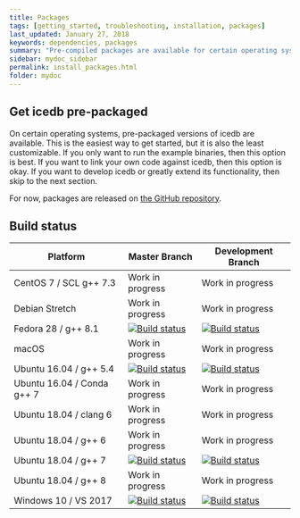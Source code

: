 ```yaml
---
title: Packages
tags: [getting_started, troubleshooting, installation, packages]
last_updated: January 27, 2018
keywords: dependencies, packages
summary: "Pre-compiled packages are available for certain operating systems"
sidebar: mydoc_sidebar
permalink: install_packages.html
folder: mydoc
---
```


## Get icedb pre-packaged 

On certain operating systems, pre-packaged versions of icedb are available. 
This is the easiest way to get started, but it is also the least customizable. 
If you only want to run the example binaries, then this option is best. 
If you want to link your own code against icedb, then this option is okay. 
If you want to develop icedb or greatly extend its functionality, then skip 
to the next section.

For now, packages are released on [the GitHub repository](https://github.com/rhoneyager/libicedb/releases).

## Build status


| Platform                   | Master Branch                                                                                                                                                                | Development Branch                                                                                                                                                          |
|----------------------------|------------------------------------------------------------------------------------------------------------------------------------------------------------------------------|-----------------------------------------------------------------------------------------------------------------------------------------------------------------------------|
| CentOS 7 / SCL g++ 7.3     | Work in progress                                                                                                                                                             | Work in progress                                                                                                                                                            |
| Debian Stretch             | Work in progress                                                                                                                                                             | Work in progress                                                                                                                                                            |
| Fedora 28 / g++ 8.1        | [![Build status](https://icedb.visualstudio.com/icedb/_apis/build/status/Fedora-28?branchName=master)](https://icedb.visualstudio.com/icedb/_build/latest?definitionId=4)    | [![Build status](https://icedb.visualstudio.com/icedb/_apis/build/status/Fedora-28?branchName=devel)](https://icedb.visualstudio.com/icedb/_build/latest?definitionId=4)    |
| macOS                      | Work in progress                                                                                                                                                             | Work in progress                                                                                                                                                            |
| Ubuntu 16.04 / g++ 5.4     | [![Build status](https://icedb.visualstudio.com/icedb/_apis/build/status/Ubuntu-16.04?branchName=master)](https://icedb.visualstudio.com/icedb/_build/latest?definitionId=2) | [![Build status](https://icedb.visualstudio.com/icedb/_apis/build/status/Ubuntu-16.04?branchName=devel)](https://icedb.visualstudio.com/icedb/_build/latest?definitionId=2) |
| Ubuntu 16.04 / Conda g++ 7 | Work in progress                                                                                                                                                             | Work in progress                                                                                                                                                            |
| Ubuntu 18.04 / clang 6     | Work in progress                                                                                                                                                             | Work in progress                                                                                                                                                            |
| Ubuntu 18.04 / g++ 6       | Work in progress                                                                                                                                                             | Work in progress                                                                                                                                                            |
| Ubuntu 18.04 / g++ 7       | [![Build status](https://icedb.visualstudio.com/icedb/_apis/build/status/Ubuntu-18.04?branchName=master)](https://icedb.visualstudio.com/icedb/_build/latest?definitionId=1) | [![Build status](https://icedb.visualstudio.com/icedb/_apis/build/status/Ubuntu-18.04?branchName=devel)](https://icedb.visualstudio.com/icedb/_build/latest?definitionId=1) |
| Ubuntu 18.04 / g++ 8       | Work in progress                                                                                                                                                             | Work in progress                                                                                                                                                            |
| Windows 10 / VS 2017       | [![Build status](https://icedb.visualstudio.com/icedb/_apis/build/status/Windows?branchName=master)](https://icedb.visualstudio.com/icedb/_build/latest?definitionId=3)      | [![Build status](https://icedb.visualstudio.com/icedb/_apis/build/status/Windows?branchName=devel)](https://icedb.visualstudio.com/icedb/_build/latest?definitionId=3)      |
